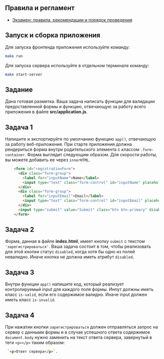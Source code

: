## Правила и регламент

- [Экзамен: правила, рекомендации и порядок проведения](https://hexly.notion.site/d9289c18871c44508bc7c7f05a51d94f)

## Запуск и сборка приложения

Для запуска фронтенда приложения используйте команду:

```bash
make run
```

Для запуска сервера используйте в отдельном терминале команду:

```bash
make start-server
```

## Задание

Дана готовая разметка. Ваша задача написать функции для валидации предоставленной формы и функцию, отвечающую за работу всего приложения в файле **src/application.js**.

## Задача 1

Напишите и экспортируйте по умолчанию функцию `app()`, отвечающую за работу веб-приложения.
При старте приложения должна рендериться форма внутри родительского элемента с классом `.form-container`.
Форма выглядит следующим образом. Для скорости работы, вы можете добавить ее через `innerHTML`.

```html
    <form id="registrationForm">
      <div class="form-group">
        <label for="inputName">Name</label>
        <input type="text" class="form-control" id="inputName" placeholder="Введите ваше имя" name="name" required>
      </div>
      <div class="form-group">
        <label for="inputEmail">Email</label>
        <input type="text" class="form-control" id="inputEmail" placeholder="Введите email" name="email" required>
      </div>
      <input type="submit" value="Submit" class="btn btn-primary" disabled>
    </form>
```

## Задача 2

Форма, данная в файле **index.html**, имеет кнопку `submit` c текстом `'зарегистрироваться'`. Ваша задача состоит в том, чтобы реализовать для этой кнопки статус `disabled`, когда хотя бы одно из полей невалидно. Иначе кнопка не должна иметь атрибут `disabled`.

## Задача 3

Внутри функции `app()` напишите код, который реализует контролируемый input для каждого поля формы. Инпут должны иметь класс `is-valid`, если его содержимое валидно. Иначе input должен иметь класс `is-invalid`.

## Задача 4

При нажатии кнопки `зарегистрироваться` должен отправляться запрос на сервер с данными формы и в случае успешного ответа содержимое `document.body` нужно заменить на текст ответа сервера, завернутый в теги `<p></p>` таким образом:

```html
 `<p>Ответ сервера</p>`.
```
